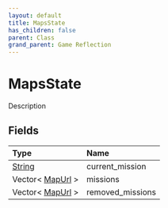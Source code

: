 ```yaml
---
layout: default
title: MapsState
has_children: false
parent: Class
grand_parent: Game Reflection
---
```

# MapsState
Description 

## Fields

| Type | Name |
|:----------|:--------------|
| [String](/riftbreaker-wiki/docs/game-reflection/components/string/) | current_mission |
| Vector< [MapUrl](/riftbreaker-wiki/docs/game-reflection/classes/map_url/) > | missions |
| Vector< [MapUrl](/riftbreaker-wiki/docs/game-reflection/classes/map_url/) > | removed_missions |


